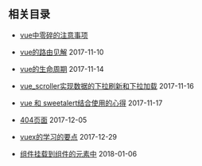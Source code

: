 ## 相关目录

- [vue中零碎的注意事项](./vue_attention.md) 

- [vue的路由见解](./vue-router.md) 2017-11-10

- [vue的生命周期](./vue-life-cycle.md) 2017-11-14

- [vue_scroller实现数据的下拉刷新和下拉加载](./vue_scroller_attention.md) 2017-11-16

- [vue 和 sweetalert结合使用的心得](./vue_and_sweetalert.md) 2017-11-17

- [404页面](./vue_p404.md) 2017-12-05

- [vuex的学习的要点](./vuex_learning.md) 2017-12-29

- [组件挂载到组件的元素中](./component_to_component.md) 2018-01-06
